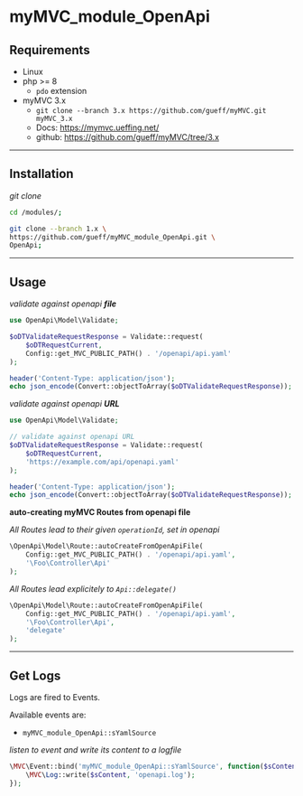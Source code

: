 
# myMVC_module_OpenApi

## Requirements

- Linux
- php >= 8
  - `pdo` extension
- myMVC 3.x
  - `git clone --branch 3.x https://github.com/gueff/myMVC.git myMVC_3.x`
  - Docs: <https://mymvc.ueffing.net/>
  - github: <https://github.com/gueff/myMVC/tree/3.x>

---

## Installation

_git clone_
~~~bash
cd /modules/;

git clone --branch 1.x \
https://github.com/gueff/myMVC_module_OpenApi.git \
OpenApi;
~~~

---

## Usage

_validate against openapi **file**_
~~~php
use OpenApi\Model\Validate;

$oDTValidateRequestResponse = Validate::request(
    $oDTRequestCurrent,
    Config::get_MVC_PUBLIC_PATH() . '/openapi/api.yaml'
);

header('Content-Type: application/json');
echo json_encode(Convert::objectToArray($oDTValidateRequestResponse));
~~~

_validate against openapi **URL**_
~~~php
use OpenApi\Model\Validate;

// validate against openapi URL
$oDTValidateRequestResponse = Validate::request(
    $oDTRequestCurrent,
    'https://example.com/api/openapi.yaml'
);

header('Content-Type: application/json');
echo json_encode(Convert::objectToArray($oDTValidateRequestResponse));
~~~

**auto-creating myMVC Routes from openapi file**

_All Routes lead to their given `operationId`, set in openapi_    
~~~php
\OpenApi\Model\Route::autoCreateFromOpenApiFile(
    Config::get_MVC_PUBLIC_PATH() . '/openapi/api.yaml',
    '\Foo\Controller\Api'
);
~~~

_All Routes lead explicitely to `Api::delegate()`_      
~~~php
\OpenApi\Model\Route::autoCreateFromOpenApiFile(
    Config::get_MVC_PUBLIC_PATH() . '/openapi/api.yaml',
    '\Foo\Controller\Api',
    'delegate'
);
~~~

---

## Get Logs

Logs are fired to Events.

Available events are:

- `myMVC_module_OpenApi::sYamlSource`

_listen to event and write its content to a logfile_    
~~~php
\MVC\Event::bind('myMVC_module_OpenApi::sYamlSource', function($sContent){
    \MVC\Log::write($sContent, 'openapi.log');
});
~~~